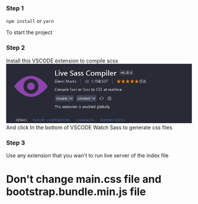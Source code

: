 ### Step 1

`npm install` or `yarn`

To start the project

### Step 2

Install this VSCODE extension to compile scss
![Alt text](image.png)
And click In the bottom of VSCODE Watch Sass to generate css files

### Step 3

Use any extension that you wan't to run live server of the index file

# Don't change main.css file and bootstrap.bundle.min.js file
